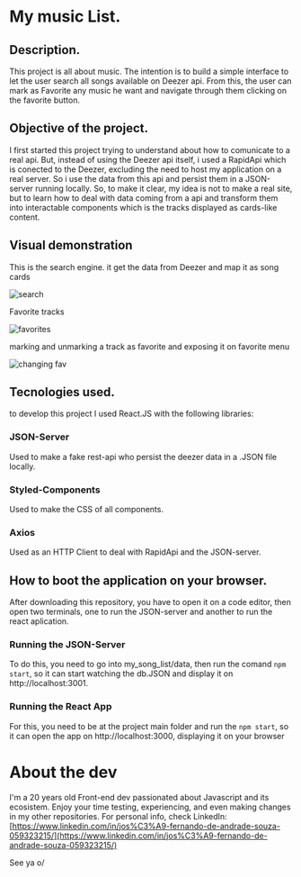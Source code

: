 # My music List.

## Description.

This project is all about music. The intention is to build a simple interface to let the user search all songs available on Deezer api. From this, the user can mark as Favorite any music he want and navigate through them clicking on the favorite button.

## Objective of the project.

I first started this project trying to understand about how to comunicate to a real api. But, instead of using the Deezer api itself, i used a RapidApi which is conected to the Deezer, excluding the need to host my application on a real server. So i use the data from this api and persist them in a JSON-server running locally. So, to make it clear, my idea is not to make a real site, but to learn how to deal with data coming from a api and transform them into interactable components which is the tracks displayed as cards-like content.

## Visual demonstration 

This is the search engine. it get the data from Deezer and map it as song cards

![search](https://user-images.githubusercontent.com/87328452/149673856-398b7644-3766-470b-b1bf-06c8f1506b23.gif)


Favorite tracks

![favorites](https://user-images.githubusercontent.com/87328452/149673642-2bfb289e-9507-435b-8f30-1a70d41fa4c0.gif)

marking and unmarking a track as favorite and exposing it on favorite menu

![changing fav](https://user-images.githubusercontent.com/87328452/149673672-ad8ffb36-0478-4a5f-9f05-fde5fe6906e2.gif)


## Tecnologies used.

to develop this project I used React.JS with the following libraries: 

### JSON-Server
 Used to make a fake rest-api who persist the deezer data in a .JSON file locally.
 
### Styled-Components
 Used to make the CSS of all components.
 
### Axios
 Used as an HTTP Client to deal with RapidApi and the JSON-server.
 


## How to boot the application on your browser.

After downloading this repository, you have to open it on a code editor, then open two terminals, one to run the JSON-server and another to run the react aplication.

### Running the JSON-Server
 To do this, you need to go into my_song_list/data, then run the comand `npm start`, so it can start watching the db.JSON and display it on http://localhost:3001.
 
### Running the React App
For this, you need to be at the project main folder and run the `npm start`, so it can open the app on http://localhost:3000, displaying it on your browser 


# About the dev

I'm a 20 years old Front-end dev passionated about Javascript and its ecosistem. Enjoy your time testing, experiencing, and even making changes in my other repositories.
For personal info, check LinkedIn: [https://www.linkedin.com/in/jos%C3%A9-fernando-de-andrade-souza-059323215/](https://www.linkedin.com/in/jos%C3%A9-fernando-de-andrade-souza-059323215/)



See ya o/
